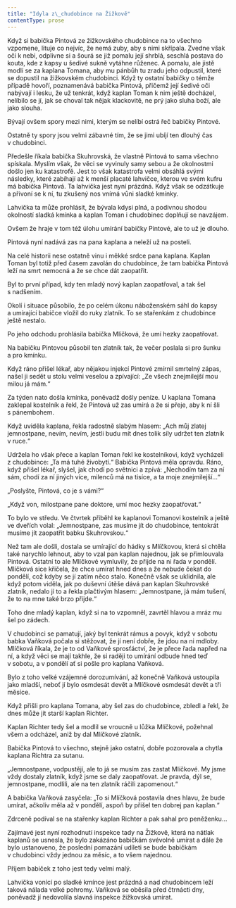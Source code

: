 ```yaml
---
title: "Idyla z\_chudobince na Žižkově"
contentType: prose
---
```


Když si babička Pintová ze žižkovského chudobince na to všechno vzpomene, lituje co nejvíc, že nemá zuby, aby s nimi skřípala. Zvedne však oči k nebi, odplivne si a šourá se již pomalu její shrblá, seschlá postava do kouta, kde z kapsy u šedivé sukně vytáhne růženec. A pomalu, ale jistě modlí se za kaplana Tomana, aby mu pánbůh tu zradu jeho odpustil, které se dopustil na žižkovském chudobinci. Když ty ostatní babičky o témže případě hovoří, poznamenává babička Pintová, přičemž její šedivé oči nabývají i lesku, že už tenkrát, když kaplan Toman k nim ještě docházel, nelíbilo se jí, jak se choval tak nějak klackovitě, ne prý jako sluha boží, ale jako slouha.

Bývají ovšem spory mezi nimi, kterým se nelíbí ostrá řeč babičky Pintové.

Ostatně ty spory jsou velmi zábavné tím, že se jimi ubíjí ten dlouhý čas v chudobinci.

Předešle říkala babička Skuhrovská, že vlastně Pintová to sama všechno spískala. Myslím však, že věci se vyvinuly samy sebou a že okolnostmi došlo jen ku katastrofě. Jest to však katastrofa velmi obsáhlá svými následky, které zabíhají až k menší placaté lahvičce, kterou ve svém kufru má babička Pintová. Ta lahvička jest nyní prázdná. Když však se odzátkuje a přivoní se k ní, tu zkušený nos vnímá vůni sladké kmínky.

Lahvička ta může prohlásit, že bývala kdysi plná, a podivnou shodou okolností sladká kmínka a kaplan Toman i chudobinec doplňují se navzájem.

Ovšem že hraje v tom též úlohu umírání babičky Pintové, ale to už je dlouho.

Pintová nyní nadává zas na pana kaplana a neleží už na posteli.

Na celé historii nese ostatně vinu i měkké srdce pana kaplana. Kaplan Toman byl totiž před časem zavolán do chudobince, že tam babička Pintová leží na smrt nemocná a že se chce dát zaopatřit.

Byl to první případ, kdy ten mladý nový kaplan zaopatřoval, a tak šel s nadšením.

Okolí i situace působilo, že po celém úkonu náboženském sáhl do kapsy a umírající babičce vložil do ruky zlatník. To se stařenkám z chudobince ještě nestalo.

Po jeho odchodu prohlásila babička Mlíčková, že umí hezky zaopatřovat.

Na babičku Pintovou působil ten zlatník tak, že večer poslala si pro šunku a pro kmínku.

Když ráno přišel lékař, aby nějakou injekcí Pintové zmírnil smrtelný zápas, našel ji sedět u stolu velmi veselou a zpívající: „Ze všech znejmilejší mou milou já mám.“

Za týden nato došla kmínka, poněvadž došly peníze. U kaplana Tomana zaklepal kostelník a řekl, že Pintová už zas umírá a že si přeje, aby k ní šli s pánembohem.

Když uviděla kaplana, řekla radostně slabým hlasem: „Ach můj zlatej jemnostpane, nevím, nevím, jestli budu mít dnes tolik síly udržet ten zlatník v ruce.“

Udržela ho však přece a kaplan Toman řekl ke kostelníkovi, když vycházeli z chudobince: „Ta má tuhé živobytí.“ Babička Pintová měla opravdu. Ráno, když přišel lékař, slyšel, jak chodí po světnici a zpívá: „Nechodím tam za ní sám, chodí za ní jiných více, milenců má na tisíce, a ta moje znejmilejší…“

„Poslyšte, Pintová, co je s vámi?“

„Když von, milostpane pane doktore, umí moc hezky zaopatřovat.“

To bylo ve středu. Ve čtvrtek přiběhl ke kaplanovi Tomanovi kostelník a ještě ve dveřích volal: „Jemnostpane, zas musíme jít do chudobince, tentokrát musíme jít zaopatřit babku Skuhrovskou.“

Než tam ale došli, dostala se umírající do hádky s Mlíčkovou, která si chtěla také narychlo lehnout, aby to vzal pan kaplan najednou, jak se přimlouvala Pintová. Ostatní to ale Mlíčkové vymluvily, že přijde na ni řada v pondělí. Mlíčková sice křičela, že chce umírat hned dnes a že nebude čekat do pondělí, což kdyby se jí zatím něco stalo. Konečně však se uklidnila, ale když potom viděla, jak po duševní útěše dává pan kaplan Skuhrovské zlatník, nedalo jí to a řekla plačtivým hlasem: „Jemnostpane, já mám tušení, že to na mne také brzo přijde.“

Toho dne mladý kaplan, když si na to vzpomněl, zavrtěl hlavou a mráz mu šel po zádech.

V chudobinci se pamatují, jaký byl tenkrát rámus a povyk, když v sobotu babka Vaňková počala si stěžovat, že jí není dobře, že jdou na ni mdloby. Mlíčková říkala, že je to od Vaňkové sprosťáctví, že je přece řada napřed na ní, a když věci se mají takhle, že si raději to umírání odbude hned teď v sobotu, a v pondělí ať si pošle pro kaplana Vaňková.

Bylo z toho velké vzájemné dorozumívání, až konečně Vaňková ustoupila jako mladší, neboť jí bylo osmdesát devět a Mlíčkové osmdesát devět a tři měsíce.

Když přišli pro kaplana Tomana, aby šel zas do chudobince, zbledl a řekl, že dnes může jít starší kaplan Richter.

Kaplan Richter tedy šel a modlil se vroucně u lůžka Mlíčkové, požehnal všem a odcházel, aniž by dal Mlíčkové zlatník.

Babička Pintová to všechno, stejně jako ostatní, dobře pozorovala a chytla kaplana Richtra za sutanu.

„Jemnostpane, vodpustějí, ale to já se musím zas zastat Mlíčkové. My jsme vždy dostaly zlatník, když jsme se daly zaopatřovat. Je pravda, dýl se, jemnostpane, modlili, ale na ten zlatník ráčili zapomenout.“

A babička Vaňková zasyčela: „To si Mlíčková postavila dnes hlavu, že bude umírat, ačkoliv měla až v pondělí, aspoň by přišel ten dobrej pan kaplan.“

Zdrceně podíval se na stařenky kaplan Richter a pak sahal pro peněženku…

Zajímavé jest nyní rozhodnutí inspekce tady na Žižkově, která na nátlak kaplanů se usnesla, že bylo zakázáno babičkám svévolně umírat a dále že bylo ustanoveno, že poslední pomazání udíleti se bude babičkám v chudobinci vždy jednou za měsíc, a to všem najednou.

Příjem babiček z toho jest tedy velmi malý.

Lahvička vonící po sladké kmínce jest prázdná a nad chudobincem leží taková nálada velké pohromy. Vaňková se oběsila před čtrnácti dny, poněvadž jí nedovolila slavná inspekce žižkovská umírat.
